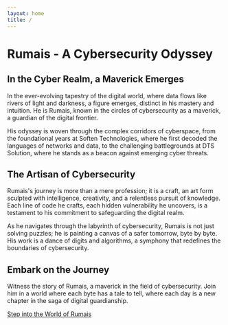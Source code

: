 ```yaml
---
layout: home
title: / 
---
```



# Rumais - A Cybersecurity Odyssey

## In the Cyber Realm, a Maverick Emerges

In the ever-evolving tapestry of the digital world, where data flows like rivers of light and darkness, a figure emerges, distinct in his mastery and intuition. He is Rumais, known in the circles of cybersecurity as a maverick, a guardian of the digital frontier.

His odyssey is woven through the complex corridors of cyberspace, from the foundational years at Soften Technologies, where he first decoded the languages of networks and data, to the challenging battlegrounds at DTS Solution, where he stands as a beacon against emerging cyber threats.

## The Artisan of Cybersecurity

Rumais's journey is more than a mere profession; it is a craft, an art form sculpted with intelligence, creativity, and a relentless pursuit of knowledge. Each line of code he crafts, each hidden vulnerability he uncovers, is a testament to his commitment to safeguarding the digital realm.

As he navigates through the labyrinth of cybersecurity, Rumais is not just solving puzzles; he is painting a canvas of a safer tomorrow, byte by byte. His work is a dance of digits and algorithms, a symphony that redefines the boundaries of cybersecurity.

## Embark on the Journey

Witness the story of Rumais, a maverick in the field of cybersecurity. Join him in a world where each byte has a tale to tell, where each day is a new chapter in the saga of digital guardianship.

[Step into the World of Rumais](/about)


